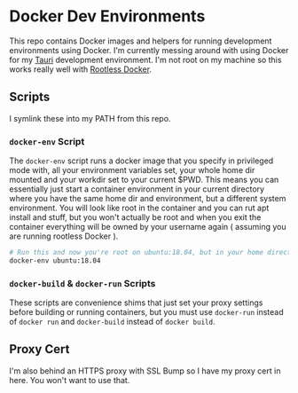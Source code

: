 # Docker Dev Environments

This repo contains Docker images and helpers for running development environments using Docker. I'm currently messing around with using Docker for my [Tauri](https://tauri.studio) development environment. I'm not root on my machine so this works really well with [Rootless Docker](https://docs.docker.com/engine/security/rootless/).

## Scripts

I symlink these into my PATH from this repo.

### `docker-env` Script

The `docker-env` script runs a docker image that you specify in privileged mode with, all your environment variables set, your whole home dir mounted and your workdir set to your current \$PWD. This means you can essentially just start a container environment in your current directory where you have the same home dir and environment, but a different system environment. You will look like root in the container and you can rut apt install and stuff, but you won't actually be root and when you exit the container everything will be owned by your username again ( assuming you are running rootless Docker ).

```bash
# Run this and now you're root on ubuntu:18.04, but in your home directory and environment variables
docker-env ubuntu:18.04
```

### `docker-build` & `docker-run` Scripts

These scripts are convenience shims that just set your proxy settings before building or running containers, but you must use `docker-run` instead of `docker run` and `docker-build` instead of `docker build`.

## Proxy Cert

I'm also behind an HTTPS proxy with SSL Bump so I have my proxy cert in here. You won't want to use that.
